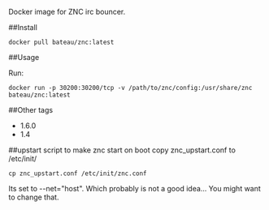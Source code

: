 Docker image for ZNC irc bouncer.

##Install

    docker pull bateau/znc:latest

##Usage

Run:

    docker run -p 30200:30200/tcp -v /path/to/znc/config:/usr/share/znc bateau/znc:latest

##Other tags
   * 1.6.0
   * 1.4

##upstart script
to make znc start on boot copy znc_upstart.conf to /etc/init/

    cp znc_upstart.conf /etc/init/znc.conf

Its set to --net="host". Which probably is not a good idea... You might want to change that.

